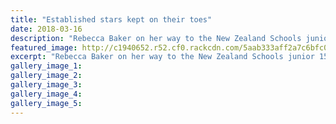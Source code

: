 ```yaml
---
title: "Established stars kept on their toes"
date: 2018-03-16
description: "Rebecca Baker on her way to the New Zealand Schools junior 1500m title last December..."
featured_image: http://c1940652.r52.cf0.rackcdn.com/5aab333aff2a7c6bfc000c2a/Rebecca-running-1500.jpg
excerpt: "Rebecca Baker on her way to the New Zealand Schools junior 1500m title last December."
gallery_image_1: 
gallery_image_2: 
gallery_image_3: 
gallery_image_4: 
gallery_image_5: 
---
```

